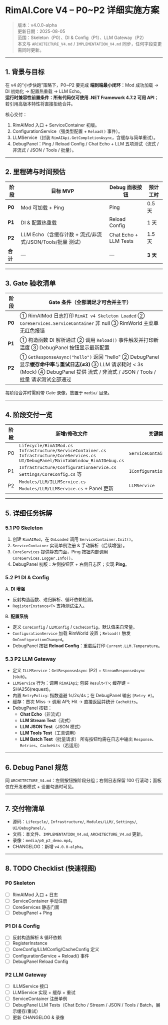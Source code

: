 # RimAI.Core V4 – P0~P2 详细实施方案

> 版本：v4.0.0-alpha  
> 更新日期：2025-08-05  
> 范围：Skeleton（P0）、DI & Config（P1）、LLM Gateway（P2）  
> 本文与 `ARCHITECTURE_V4.md` / `IMPLEMENTATION_V4.md` 同步，任何字段变更需同时更新。

---

## 1. 背景与目标

在 v4 的“小步快跑”策略下，P0~P2 要完成 **端到端最小闭环**：Mod 成功加载 → DI 初始化 → 配置热重载 → LLM Echo。  
**运行时兼容性前置条件：所有代码仅可使用 .NET Framework 4.7.2 可用 API**；若引用高版本特性将直接拒绝合并。

核心交付：
1. RimAIMod 入口 + ServiceContainer 初版。
2. ConfigurationService（强类型配置 + `Reload()` 事件）。
3. LLMService（封装 `RimAIApi.GetCompletionAsync`，含缓存与简单重试）。
4. DebugPanel：Ping / Reload Config / Chat Echo + LLM 五项测试（流式 / 非流式 / JSON / Tools / 批量）。

---

## 2. 里程碑与时间预估

| 阶段 | 目标 MVP | Debug 面板按钮 | 预计工时 |
|------|----------|----------------|----------|
| **P0** | Mod 可加载 + Ping | Ping | 0.5 天 |
| **P1** | DI & 配置热重载 | Reload Config | 1 天 |
| **P2** | LLM Echo（含缓存计数 + 流式/非流式/JSON/Tools/批量 测试） | Chat Echo + LLM Tests | 1.5 天 |
| **合计** | — | — | **3 天** |

---

## 3. Gate 验收清单

| 阶段 | Gate 条件（全部满足才可合并主干） |
|------|-----------------------------------|
| **P0** | ① RimAIMod 日志打印 `RimAI v4 Skeleton Loaded` ② `CoreServices.ServiceContainer` 非 null ③ RimWorld 主菜单无红色报错 |
| **P1** | ① 构造函数 DI 解析通过 ② 调用 `Reload()` 事件触发并打印新温度 ③ DebugPanel 按钮显示最新配置 |
| **P2** | ① `GetResponseAsync("hello")` 返回 "hello" ② DebugPanel 显示**缓存命中率**与**重试日志(≤3)** ③ LLM 请求耗时 < 3s (Mock) ④ DebugPanel 提供 流式 / 非流式 / JSON / Tools / 批量 请求测试全部通过 |

每阶段合并时需附带 Gate 录像，放置于 `media/` 目录。

---

## 4. 阶段交付一览

| 阶段 | 新增/修改文件 | 关键类 | DebugPanel 按钮 |
|------|---------------|--------|-----------------|
| P0 | `Lifecycle/RimAIMod.cs` `Infrastructure/ServiceContainer.cs` `Infrastructure/CoreServices.cs` `UI/DebugPanel/MainTabWindow_RimAIDebug.cs` | `ServiceContainer` (Init) | Ping |
| P1 | `Infrastructure/ConfigurationService.cs` `Settings/CoreConfig.cs` 等 | `IConfigurationService` | Reload Config |
| P2 | `Modules/LLM/ILLMService.cs` `Modules/LLM/LLMService.cs` + Panel 更新 | `LLMService` | Chat Echo |

---

## 5. 详细任务拆解

### 5.1 P0 Skeleton
1. 创建 `RimAIMod`，在 `OnLoaded` 调用 `ServiceContainer.Init()`。
2. `ServiceContainer` 实现单例注册 & 手动解析（后续增强）。
3. `CoreServices` 提供静态门面，Ping 按钮内部调用 `CoreServices.Logger.Info()`。
4. DebugPanel 初版：左侧按钮区 + 右侧日志区；实现 **Ping**。

### 5.2 P1 DI & Config
A. **DI 增强**
* 反射构造函数、递归解析、循环依赖检测。
* `RegisterInstance<T>` 支持测试注入。

B. **配置系统**
* 定义 `CoreConfig` / `LLMConfig` / `CacheConfig`。默认值来自常量。
* `ConfigurationService` 加载 RimWorld 设置；`Reload()` 触发 `OnConfigurationChanged`。
* DebugPanel 按钮 **Reload Config**：重载后打印 `Current.LLM.Temperature`。

### 5.3 P2 LLM Gateway
* 定义 `ILLMService`：`GetResponseAsync` (P2) + `StreamResponseAsync` (stub)。
* `LLMService` 行为：调用 `RimAIApi`; 包装 `Result<T>`; 缓存键 = SHA256(request)。
* 内置 `RetryPolicy`: 指数退避 1s/2s/4s；在 DebugPanel 输出 `[Retry #]`。
* 缓存：首次 Miss → 调用 API; Hit → 直接返回并统计 `CacheHits`。
* DebugPanel 按钮：
  * **Chat Echo**（非流式）
  * **LLM Stream Test**（流式）
  * **LLM JSON Test**（JSON 模式）
  * **LLM Tools Test**（工具调用）
  * **LLM Batch Test**（批量请求）
  所有按钮均需在日志中输出 `Response`、`Retries`、`CacheHits`（若适用）

---

## 6. Debug Panel 规范
同 `ARCHITECTURE_V4.md`：左侧按钮按阶段分组；右侧日志保留 100 行滚动；面板仅在开发者模式 + 设置勾选时可见。

---

## 7. 交付物清单
* 源码：`Lifecycle/`, `Infrastructure/`, `Modules/LLM/`, `Settings/`, `UI/DebugPanel/`。
* 文档：本文件、`IMPLEMENTATION_V4.md`, `ARCHITECTURE_V4.md` 更新。
* 录像：`media/p0_p2_demo.mp4`。
* CHANGELOG：新增 `v4.0.0-alpha`。

---

## 8. TODO Checklist (快速视图)

### P0 Skeleton
- [ ] RimAIMod 入口 + 日志
- [ ] ServiceContainer 手动注册
- [ ] CoreServices 静态门面
- [ ] DebugPanel + Ping

### P1 DI & Config
- [ ] 反射构造解析 & 循环依赖
- [ ] RegisterInstance
- [ ] CoreConfig/LLMConfig/CacheConfig 定义
- [ ] ConfigurationService + Reload() 事件
- [ ] DebugPanel Reload Config

### P2 LLM Gateway
- [ ] ILLMService 接口
- [ ] LLMService 实现 + 缓存 + 重试
- [ ] ServiceContainer 注册单例
- [ ] DebugPanel LLM Tests（Chat Echo / Stream / JSON / Tools / Batch，展示缓存/重试）
- [ ] 更新 CHANGELOG & 录像
